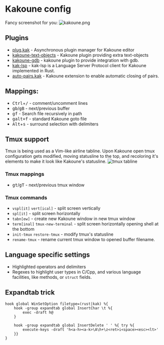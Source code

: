 # Kakoune config

Fancy screenshot for you:
![kakoune.png](https://user-images.githubusercontent.com/19470159/45776447-91dc9b80-bc5b-11e8-90ee-a3c5208e7dfb.png)

## Plugins
- [plug.kak](https://github.com/andreyorst/plug.kak) - Asynchronous plugin manager for Kakoune editor
- [kakoune-text-objects](https://github.com/Delapouite/kakoune-text-objects) - Kakoune plugin providing extra text-objects
- [kakoune-gdb](https://github.com/occivink/kakoune-gdb) - kakoune plugin to provide integration with gdb.
- [kak-lsp](https://github.com/ul/kak-lsp) - kak-lsp is a Language Server Protocol client for Kakoune implemented in Rust.
- [auto-pairs.kak](https://github.com/alexherbo2/auto-pairs.kak) - Kakoune extension to enable automatic closing of pairs.

## Mappings:
- <kbd>Ctrl</kbd>+<kbd>/</kbd> - comment/uncomment lines
- <kbd>g</kbd><kbd>b</kbd>/<kbd>g</kbd><kbd>B</kbd> - next/previous buffer
- <kbd>g</kbd><kbd>f</kbd> - Search file recursively in path
- <kbd>g</kbd><kbd>alt+f</kbd> - standard Kakoune goto file
- <kbd>Alt</kbd>+<kbd>s</kbd> - surround selection with delimiters

## Tmux support
Tmux is being used as a  Vim-like  airline  tabline.   Upon  Kakoune  open  tmux
configuration gets modified, moving statusline to the top, and  recoloring  it's
elements to make it look like Kakoune's statusline.
![tmux tabline](https://user-images.githubusercontent.com/19470159/45776728-72923e00-bc5c-11e8-82dd-48729df3f74f.gif)


### Tmux mappings
- <kbd>g</kbd><kbd>t</kbd>/<kbd>g</kbd><kbd>T</kbd> - next/previous tmux window

### Tmux commands
- `vspl[it]` `vert[ical]` - split screen vertically
- `spl[it]` - split screen horizontally
- `tabn[ew]` - create new Kakoune window in new tmux window
- `term[inal]` `tmux-new-terminal` - split screen horizontally opening shell at the bottom
- `init-tmux` `restore-tmux` - modify tmux's statusline
- `rename-tmux` - rename current tmux window to opened buffer filename.

## Language specific settings
- Highlighted operators and delimiters
- Regexes to highlight user types in C/Cpp, and various language facilities,
  like methods, or `struct` fields.

## Expandtab trick
```kak
hook global WinSetOption filetype=(rust|kak) %{
    hook -group expandtab global InsertChar \t %{
        exec -draft h@
    }

    hook -group expandtab global InsertDelete ' ' %{ try %{
        execute-keys -draft 'h<a-h><a-k>\A\h+\z<ret>i<space><esc><lt>'
    }}
}
```
